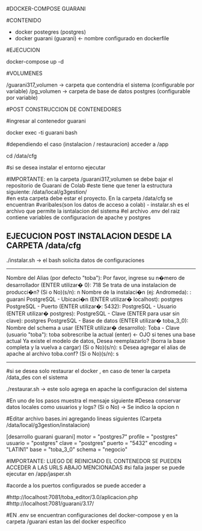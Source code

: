 #DOCKER-COMPOSE GUARANI

#CONTENIDO

- docker postegres (postgres)
- docker guarani (guarani) <- nombre configurado en dockerfile

#EJECUCION

docker-compose up -d 

#VOLUMENES

/guarani317_volumen -> carpeta que contendria el sistema (configurable por variable)
/pg_volumen -> carpeta de base de datos postgres (configurable por variable)

#POST CONSTRUCCION DE CONTENEDORES

#ingresar al contenedor guarani

docker exec -ti guarani bash

#dependiendo el caso (instalacion / restauracion) acceder a /app

cd /data/cfg

#si se desea instalar el entorno ejecutar

#IMPORTANTE: en la carpeta /guarani317_volumen se debe bajar el repositorio de Guarani de Colab
#este tiene que tener la estructura siguiente: /data/local/g3gestion/  
#en esta carpeta debe estar el proyecto. En la carpeta /data/cfg se encuentran 
#varibales(son los datos de acceso a colab) - instalar.sh es el archivo que permite la isntalacion del sistema
#el archivo .env del raiz contiene variables de configuracion de apache y postgres

EJECUCION POST INSTALACION DESDE LA CARPETA /data/cfg
-------------------------------------------------------------

./instalar.sh -> el bash solicita datos de configuraciones

-------------------------------------------------------------

Nombre del Alias (por defecto "toba"): 
Por favor, ingrese su n�mero de desarrollador (ENTER utilizar� 0): 718
Se trata de una instalacion de producci�n? (Si o No)(s/n):  n
Nombre de la instalaci�n (ej: Andromeda): : guarani
PostgreSQL - Ubicaci�n (ENTER utilizar� localhost): postgres
PostgreSQL - Puerto (ENTER utilizar�: 5432): 
PostgreSQL - Usuario (ENTER utilizar� postgres): 
PostgreSQL - Clave  (ENTER para usar sin clave): postgres
PostgreSQL - Base de datos (ENTER utilizar� toba_3_0): 
Nombre del schema a usar (ENTER utilizar� desarrollo): 
Toba - Clave (usuario "toba"): toba
sobrescribe la actual  (enter) <- OJO si tenes una base actual
Ya existe el modelo de datos, Desea reemplazarlo? (borra la base completa y la vuelva a cargar) (Si o No)(s/n): s
Desea agregar el alias de apache al archivo toba.conf? (Si o No)(s/n): s

-------------------------------------------------------------

#si se desea solo restaurar el docker , en caso de tener la carpeta /data_des con el sistema

./restaurar.sh -> este solo agrega en apache la configuracion del sistema

#En uno de los pasos muestra el mensaje siguiente
#Desea conservar datos locales como usuarios y logs? (Si o No) -> Se indico la opcion n
 
#Editar archivo bases.ini agregando lineas siguientes (Carpeta /data/local/g3gestion/instalacion)

[desarrollo guarani guarani]
motor = "postgres7"
profile = "postgres"
usuario = "postgres"
clave = "postgres"
puerto = "5432"
encoding = "LATIN1"
base = "toba_3_0"
schema = "negocio"



#IMPORTANTE: LUEGO DE REINICIADO EL CONTENEDOR SE PUEDEN ACCEDER A LAS URLS ABAJO MENCIONADAS
#si falla jasper se puede ejecutar en /app/jasper.sh 

#acorde a los puertos configurados se puede acceder a

#http://localhost:7081/toba_editor/3.0/aplicacion.php
#http://localhost:7081/guarani/3.17/

#EN .env se encuentran configuraciones del docker-compose y en la carpeta /guarani estan las del docker específico


